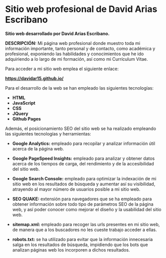 # Sitio web profesional de David Arias Escribano

**Sitio web desarrollado por David Arias Escribano.**

**DESCRIPCIÓN:** Mi página web profesional donde muestro toda mi información importante, tanto personal y de contacto, como académica y profesional, exponiendo las habilidades y conocimientos que he ido adquiriendo a lo largo de mi formación, así como mi Currículum Vitae.

Para acceder a mi sitio web emplea el siguiente enlace:

**https://davidar15.github.io/**

Para el desarrollo de la web se han empleado las siguientes tecnologías:

 * __HTML__
 * __JavaScript__
 * __CSS__
 * __JQuery__
 * __Github Pages__

Además, el posicionamiento SEO del sitio web se ha realizado empleando las siguientes tecnologías y herramientas:

 * __Google Analytics:__ empleado para recopilar y analizar información útil acerca de la página web.

 * __Google PageSpeed Insights:__ empleado para analizar y obtener datos acerca de los tiempos de carga, del rendimiento y de la accesibilidad del sitio web.

 * __Google Search Console:__ empleado para optimizar la indexación de mi sitio web en los resultados de búsqueda y aumentar así su visibilidad, atrayendo al mayor número de usuarios posible a mi sitio web.

  * __SEO QUAKE:__ extensión para navegadores que se ha empleado para obtener información sobre todo tipo de parámetros SEO de la página web, y así poder conocer como mejorar el diseño y la usabilidad del sitio web.

 * __sitemap.xml:__ empleado para recoger las urls presentes en mi sitio web, de manera que a los buscadores no les cueste trabajo acceder a ellas.

 * __robots.txt:__ se ha utilizado para evitar que la información innecesaria salga en los resultados de búsqueda, impidiendo que los bots que analizan páginas web los incorporen a dichos resultados.
